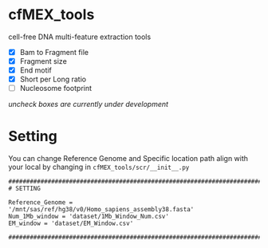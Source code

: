# cfMEX_tools
cell-free DNA multi-feature extraction tools
  - [x] Bam to Fragment file
  - [x] Fragment size
  - [x] End motif
  - [x] Short per Long ratio
  - [ ] Nucleosome footprint
        
*uncheck boxes are currently under development*

# Setting
You can change Reference Genome and Specific location path align with your local
by changing in `cfMEX_tools/scr/__init__.py`

```
#################################################################################################################
# SETTING

Reference_Genome = '/mnt/sas/ref/hg38/v0/Homo_sapiens_assembly38.fasta'
Num_1Mb_window = 'dataset/1Mb_Window_Num.csv'
EM_window = 'dataset/EM_Window.csv'

#################################################################################################################
```
